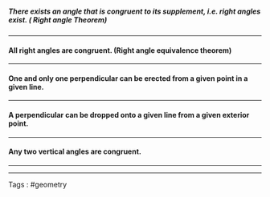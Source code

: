 ##### There exists an angle that is congruent to its supplement, i.e. right angles exist.  ( Right angle Theorem)
____

#### All right angles are congruent.  (Right angle equivalence theorem)
___

#### One and only one perpendicular can be erected from a given point in a given line.  
____
#### A perpendicular can be dropped onto a given line from a given exterior point. 
____

#### Any two vertical angles are congruent.
___

___
Tags : #geometry 
